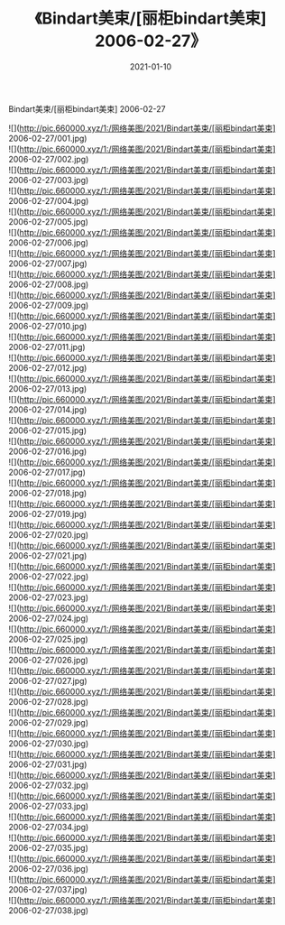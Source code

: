 ﻿---
layout: post
title:  《Bindart美束/[丽柜bindart美束] 2006-02-27》
date:   2021-01-10
img: http://pic.660000.xyz/1:/网络美图/2021/Bindart美束/[丽柜bindart美束] 2006-02-27/000.jpg
categories: [美女, 清纯, 唯美]
---

Bindart美束/[丽柜bindart美束] 2006-02-27

 ![](http://pic.660000.xyz/1:/网络美图/2021/Bindart美束/[丽柜bindart美束] 2006-02-27/001.jpg) <br>![](http://pic.660000.xyz/1:/网络美图/2021/Bindart美束/[丽柜bindart美束] 2006-02-27/002.jpg) <br>![](http://pic.660000.xyz/1:/网络美图/2021/Bindart美束/[丽柜bindart美束] 2006-02-27/003.jpg) <br>![](http://pic.660000.xyz/1:/网络美图/2021/Bindart美束/[丽柜bindart美束] 2006-02-27/004.jpg) <br>![](http://pic.660000.xyz/1:/网络美图/2021/Bindart美束/[丽柜bindart美束] 2006-02-27/005.jpg) <br>![](http://pic.660000.xyz/1:/网络美图/2021/Bindart美束/[丽柜bindart美束] 2006-02-27/006.jpg) <br>![](http://pic.660000.xyz/1:/网络美图/2021/Bindart美束/[丽柜bindart美束] 2006-02-27/007.jpg) <br>![](http://pic.660000.xyz/1:/网络美图/2021/Bindart美束/[丽柜bindart美束] 2006-02-27/008.jpg) <br>![](http://pic.660000.xyz/1:/网络美图/2021/Bindart美束/[丽柜bindart美束] 2006-02-27/009.jpg) <br>![](http://pic.660000.xyz/1:/网络美图/2021/Bindart美束/[丽柜bindart美束] 2006-02-27/010.jpg) <br>![](http://pic.660000.xyz/1:/网络美图/2021/Bindart美束/[丽柜bindart美束] 2006-02-27/011.jpg) <br>![](http://pic.660000.xyz/1:/网络美图/2021/Bindart美束/[丽柜bindart美束] 2006-02-27/012.jpg) <br>![](http://pic.660000.xyz/1:/网络美图/2021/Bindart美束/[丽柜bindart美束] 2006-02-27/013.jpg) <br>![](http://pic.660000.xyz/1:/网络美图/2021/Bindart美束/[丽柜bindart美束] 2006-02-27/014.jpg) <br>![](http://pic.660000.xyz/1:/网络美图/2021/Bindart美束/[丽柜bindart美束] 2006-02-27/015.jpg) <br>![](http://pic.660000.xyz/1:/网络美图/2021/Bindart美束/[丽柜bindart美束] 2006-02-27/016.jpg) <br>![](http://pic.660000.xyz/1:/网络美图/2021/Bindart美束/[丽柜bindart美束] 2006-02-27/017.jpg) <br>![](http://pic.660000.xyz/1:/网络美图/2021/Bindart美束/[丽柜bindart美束] 2006-02-27/018.jpg) <br>![](http://pic.660000.xyz/1:/网络美图/2021/Bindart美束/[丽柜bindart美束] 2006-02-27/019.jpg) <br>![](http://pic.660000.xyz/1:/网络美图/2021/Bindart美束/[丽柜bindart美束] 2006-02-27/020.jpg) <br>![](http://pic.660000.xyz/1:/网络美图/2021/Bindart美束/[丽柜bindart美束] 2006-02-27/021.jpg) <br>![](http://pic.660000.xyz/1:/网络美图/2021/Bindart美束/[丽柜bindart美束] 2006-02-27/022.jpg) <br>![](http://pic.660000.xyz/1:/网络美图/2021/Bindart美束/[丽柜bindart美束] 2006-02-27/023.jpg) <br>![](http://pic.660000.xyz/1:/网络美图/2021/Bindart美束/[丽柜bindart美束] 2006-02-27/024.jpg) <br>![](http://pic.660000.xyz/1:/网络美图/2021/Bindart美束/[丽柜bindart美束] 2006-02-27/025.jpg) <br>![](http://pic.660000.xyz/1:/网络美图/2021/Bindart美束/[丽柜bindart美束] 2006-02-27/026.jpg) <br>![](http://pic.660000.xyz/1:/网络美图/2021/Bindart美束/[丽柜bindart美束] 2006-02-27/027.jpg) <br>![](http://pic.660000.xyz/1:/网络美图/2021/Bindart美束/[丽柜bindart美束] 2006-02-27/028.jpg) <br>![](http://pic.660000.xyz/1:/网络美图/2021/Bindart美束/[丽柜bindart美束] 2006-02-27/029.jpg) <br>![](http://pic.660000.xyz/1:/网络美图/2021/Bindart美束/[丽柜bindart美束] 2006-02-27/030.jpg) <br>![](http://pic.660000.xyz/1:/网络美图/2021/Bindart美束/[丽柜bindart美束] 2006-02-27/031.jpg) <br>![](http://pic.660000.xyz/1:/网络美图/2021/Bindart美束/[丽柜bindart美束] 2006-02-27/032.jpg) <br>![](http://pic.660000.xyz/1:/网络美图/2021/Bindart美束/[丽柜bindart美束] 2006-02-27/033.jpg) <br>![](http://pic.660000.xyz/1:/网络美图/2021/Bindart美束/[丽柜bindart美束] 2006-02-27/034.jpg) <br>![](http://pic.660000.xyz/1:/网络美图/2021/Bindart美束/[丽柜bindart美束] 2006-02-27/035.jpg) <br>![](http://pic.660000.xyz/1:/网络美图/2021/Bindart美束/[丽柜bindart美束] 2006-02-27/036.jpg) <br>![](http://pic.660000.xyz/1:/网络美图/2021/Bindart美束/[丽柜bindart美束] 2006-02-27/037.jpg) <br>![](http://pic.660000.xyz/1:/网络美图/2021/Bindart美束/[丽柜bindart美束] 2006-02-27/038.jpg) <br>